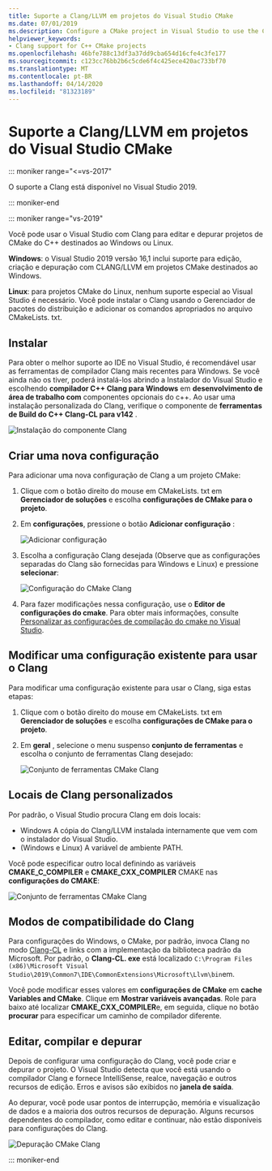 ```yaml
---
title: Suporte a Clang/LLVM em projetos do Visual Studio CMake
ms.date: 07/01/2019
ms.description: Configure a CMake project in Visual Studio to use the Clang/LLVM toolchain.
helpviewer_keywords:
- Clang support for C++ CMake projects
ms.openlocfilehash: 46bfe788c13df3a37dd9cba654d16cfe4c3fe177
ms.sourcegitcommit: c123cc76bb2b6c5cde6f4c425ece420ac733bf70
ms.translationtype: MT
ms.contentlocale: pt-BR
ms.lasthandoff: 04/14/2020
ms.locfileid: "81323189"
---
```

# <a name="clangllvm-support-in-visual-studio-cmake-projects"></a>Suporte a Clang/LLVM em projetos do Visual Studio CMake

::: moniker range="<=vs-2017"

O suporte a Clang está disponível no Visual Studio 2019.

::: moniker-end

::: moniker range="vs-2019"

Você pode usar o Visual Studio com Clang para editar e depurar projetos de CMake do C++ destinados ao Windows ou Linux.

**Windows**: o Visual Studio 2019 versão 16,1 inclui suporte para edição, criação e depuração com CLANG/LLVM em projetos CMake destinados ao Windows.

**Linux**: para projetos CMake do Linux, nenhum suporte especial ao Visual Studio é necessário. Você pode instalar o Clang usando o Gerenciador de pacotes do distribuição e adicionar os comandos apropriados no arquivo CMakeLists. txt.

## <a name="install"></a>Instalar

Para obter o melhor suporte ao IDE no Visual Studio, é recomendável usar as ferramentas de compilador Clang mais recentes para Windows. Se você ainda não os tiver, poderá instalá-los abrindo a Instalador do Visual Studio e escolhendo **compilador C++ Clang para Windows** em **desenvolvimento de área de trabalho com** componentes opcionais do c++. Ao usar uma instalação personalizada do Clang, verifique o componente de **ferramentas de Build do C++ Clang-CL para v142** .

![Instalação do componente Clang](media/clang-install-vs2019.png)

## <a name="create-a-new-configuration"></a>Criar uma nova configuração

Para adicionar uma nova configuração de Clang a um projeto CMake:

1. Clique com o botão direito do mouse em CMakeLists. txt em **Gerenciador de soluções** e escolha **configurações de CMake para o projeto**.

1. Em **configurações**, pressione o botão **Adicionar configuração** :

   ![Adicionar configuração](media/cmake-add-config-icon.png)

1. Escolha a configuração Clang desejada (Observe que as configurações separadas do Clang são fornecidas para Windows e Linux) e pressione **selecionar**:

   ![Configuração do CMake Clang](media/cmake-clang-configuration.png)

1. Para fazer modificações nessa configuração, use o **Editor de configurações do cmake**. Para obter mais informações, consulte [Personalizar as configurações de compilação do cmake no Visual Studio](customize-cmake-settings.md).

## <a name="modify-an-existing-configuration-to-use-clang"></a>Modificar uma configuração existente para usar o Clang

Para modificar uma configuração existente para usar o Clang, siga estas etapas:

1. Clique com o botão direito do mouse em CMakeLists. txt em **Gerenciador de soluções** e escolha **configurações de CMake para o projeto**.

1. Em **geral** , selecione o menu suspenso **conjunto de ferramentas** e escolha o conjunto de ferramentas Clang desejado:

   ![Conjunto de ferramentas CMake Clang](media/cmake-clang-toolset.png)

## <a name="custom-clang-locations"></a>Locais de Clang personalizados

Por padrão, o Visual Studio procura Clang em dois locais:

- Windows A cópia do Clang/LLVM instalada internamente que vem com o instalador do Visual Studio.
- (Windows e Linux) A variável de ambiente PATH.

Você pode especificar outro local definindo as variáveis **CMAKE_C_COMPILER** e **CMAKE_CXX_COMPILER** CMAKE nas **configurações do CMAKE**:

![Conjunto de ferramentas CMake Clang](media/clang-location-cmake.png)

## <a name="clang-compatibility-modes"></a>Modos de compatibilidade do Clang

Para configurações do Windows, o CMake, por padrão, invoca Clang no modo [Clang-CL](https://llvm.org/devmtg/2014-04/PDFs/Talks/clang-cl.pdf) e links com a implementação da biblioteca padrão da Microsoft. Por padrão, o **Clang-CL. exe** está localizado `C:\Program Files (x86)\Microsoft Visual Studio\2019\Common7\IDE\CommonExtensions\Microsoft\Llvm\bin`em.

Você pode modificar esses valores em **configurações de CMake** em **cache Variables and CMake**. Clique em **Mostrar variáveis avançadas**. Role para baixo até localizar **CMAKE_CXX_COMPILER**e, em seguida, clique no botão **procurar** para especificar um caminho de compilador diferente.

## <a name="edit-build-and-debug"></a>Editar, compilar e depurar

Depois de configurar uma configuração do Clang, você pode criar e depurar o projeto. O Visual Studio detecta que você está usando o compilador Clang e fornece IntelliSense, realce, navegação e outros recursos de edição. Erros e avisos são exibidos no **janela de saída**.

Ao depurar, você pode usar pontos de interrupção, memória e visualização de dados e a maioria dos outros recursos de depuração. Alguns recursos dependentes do compilador, como editar e continuar, não estão disponíveis para configurações do Clang.

![Depuração CMake Clang](media/clang-debug-visualize.png)

::: moniker-end
